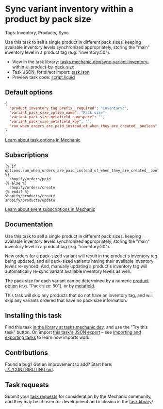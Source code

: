 # Sync variant inventory within a product by pack size

Tags: Inventory, Products, Sync

Use this task to sell a single product in different pack sizes, keeping available inventory levels synchronized appropriately, storing the "main" inventory level in a product tag (e.g. "inventory:50").

* View in the task library: [tasks.mechanic.dev/sync-variant-inventory-within-a-product-by-pack-size](https://tasks.mechanic.dev/sync-variant-inventory-within-a-product-by-pack-size)
* Task JSON, for direct import: [task.json](../../tasks/sync-variant-inventory-within-a-product-by-pack-size.json)
* Preview task code: [script.liquid](./script.liquid)

## Default options

```json
{
  "product_inventory_tag_prefix__required": "inventory:",
  "variant_pack_size_option_name": "Pack size",
  "variant_pack_size_metafield_namespace": "",
  "variant_pack_size_metafield_key": "",
  "run_when_orders_are_paid_instead_of_when_they_are_created__boolean": false
}
```

[Learn about task options in Mechanic](https://learn.mechanic.dev/core/tasks/options)

## Subscriptions

```liquid
{% if options.run_when_orders_are_paid_instead_of_when_they_are_created__boolean %}
  shopify/orders/paid
{% else %}
  shopify/orders/create
{% endif %}
shopify/products/create
shopify/products/update
```

[Learn about event subscriptions in Mechanic](https://learn.mechanic.dev/core/tasks/subscriptions)

## Documentation

Use this task to sell a single product in different pack sizes, keeping available inventory levels synchronized appropriately, storing the "main" inventory level in a product tag (e.g. "inventory:50").

New orders for a pack-sized variant will result in the product's inventory tag being updated, and all pack-sized variants having their available inventory levels re-synced. And, manually updating a product's inventory tag will automatically re-sync variant available inventory levels as well.

The pack size for each variant can be determined by a numeric [product option](https://help.shopify.com/en/manual/products/variants) (e.g. "Pack size: 50"), or by [metafield](https://help.shopify.com/en/manual/custom-data/metafields).

This task will skip any products that do not have an inventory tag, and will skip any variants ordered that have no pack size information.

## Installing this task

Find this task [in the library at tasks.mechanic.dev](https://tasks.mechanic.dev/sync-variant-inventory-within-a-product-by-pack-size), and use the "Try this task" button. Or, import [this task's JSON export](../../tasks/sync-variant-inventory-within-a-product-by-pack-size.json) – see [Importing and exporting tasks](https://learn.mechanic.dev/core/tasks/import-and-export) to learn how imports work.

## Contributions

Found a bug? Got an improvement to add? Start here: [../../CONTRIBUTING.md](../../CONTRIBUTING.md).

## Task requests

Submit your [task requests](https://mechanic.canny.io/task-requests) for consideration by the Mechanic community, and they may be chosen for development and inclusion in the [task library](https://tasks.mechanic.dev/)!
